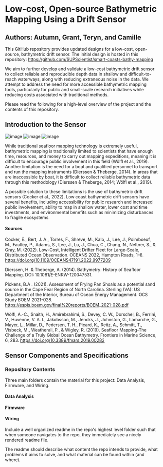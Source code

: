 # Low-cost, Open-source Bathymetric Mapping Using a Drift Sensor
## Authors: Autumn, Grant, Teryn, and Camille

This GitHub repository provides updated designs for a low-cost, open-source, bathymetric drift sensor. The initial design is hosted in this repository: https://github.com/SUPScientist/smart-coasts-bathy-mapping

We aim to further develop and validate a low-cost bathymetric drift sensor to collect reliable and reproducible depth data in shallow and difficult-to-reach waterways, along with reducing extraneous noise in the data. We attempt to address the need for more accessible bathymetric mapping tools, particularly for public and small-scale research initiatives while reducing costs associated with traditional methods. 

Please read the following for a high-level overview of the project and the contents of this repository.

## Introduction to the Sensor
![image](https://github.com/user-attachments/assets/5ab6d655-c179-49a8-b615-65a67e73bd60)
![image](https://github.com/user-attachments/assets/49afb274-79f5-4955-b173-9ab1973f7ebe)
![image](https://github.com/user-attachments/assets/94a8cc9f-7e87-456d-9d26-0d1454200074)

While traditional seafloor mapping technology is extremely useful, bathymetric mapping is traditionally limited to scientists that have enough time, resources, and money to carry out mapping expeditions, meaning it is difficult to encourage public involvement in this field (Wölfl et al., 2019). Another limitation is the need for a boat and qualified personnel to transport and run the mapping instruments (Dierssen & Theberge, 2014). In areas that are inaccessible by boat, it is difficult to collect reliable bathymetric data through this methodology (Dierssen & Theberge, 2014; Wölfl et al., 2019). 

A possible solution to these limitations is the use of bathymetric drift sensors (Cocker et al., 2022). Low coast bathymetric drift sensors have several benefits, including accessibility for public research and increased public involvement, ability to map in shallow water, lower cost and time investments, and environmental benefits such as minimizing disturbances to fragile ecosystems. 

#### Sources
Cocker, E., Bert, J. A., Torres, F., Shreve, M., Kalb, J., Lee, J., Poimboeuf, M., Fautley, P., Adams, S., Lee, J., Lu, J., Chua, C., Chang, N., Neltner, S., & Gray, M. (2022). Low-Cost, Intelligent Drifter Fleet for Large-Scale, Distributed Ocean Observation. OCEANS 2022, Hampton Roads, 1–8. https://doi.org/10.1109/OCEANS47191.2022.9977209

Dierssen, H. & Theberge, A. (2014). Bathymetry: History of Seafloor Mapping. DOI: 10.1081/E-ENRW-120047531.

Pickens, B.A . (2021). Assessment of Frying Pan Shoals as a potential sand source in the Cape Fear Region of North Carolina. Sterling (VA): US Department of the Interior, Bureau of Ocean Energy Management. OCS Study BOEM 2021-028. https://espis.boem.gov/final%20reports/BOEM_2021-028.pdf

Wölfl, A.-C., Snaith, H., Amirebrahimi, S., Devey, C. W., Dorschel, B., Ferrini, V., Huvenne, V. A. I., Jakobsson, M., Jencks, J., Johnston, G., Lamarche, G., Mayer, L., Millar, D., Pedersen, T. H., Picard, K., Reitz, A., Schmitt, T., Visbeck, M., Weatherall, P., & Wigley, R. (2019). Seafloor Mapping-The Challenge of a Truly Global Ocean Bathymetry. Frontiers in Marine Science, 6, 283. https://doi.org/10.3389/fmars.2019.00283

## Sensor Components and Specifications

### Repository Contents
Three main folders contain the material for this project: Data Analysis, Firmware, and Wiring.

#### Data Analysis

#### Firmware

#### Wiring

Include a well organized readme in the repo's highest level folder such that when someone navigates to the repo, they immediately see a nicely rendered readme file. 

The readme should describe what content the repo intends to provide, what problems it aims to solve, and what material can be found within (and where). 
